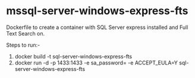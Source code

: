 # mssql-server-windows-express-fts
Dockerfile to create a container with SQL Server express installed and Full Text Search on. 

Steps to run:-
1. docker build -t sql-server-windows-express-fts
2. docker run -d -p 1433:1433 -e sa_password=<YOUR SA PASSWORD> -e ACCEPT_EULA=Y sql-server-windows-express-fts



